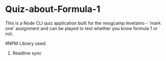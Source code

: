 # Quiz-about-Formula-1
This is a Node CLI quiz application built for the neogcamp levelzero - 'mark one' assignment and can be played to test whether you know formula 1 or not.

#NPM Library used:
1. Readline sync


